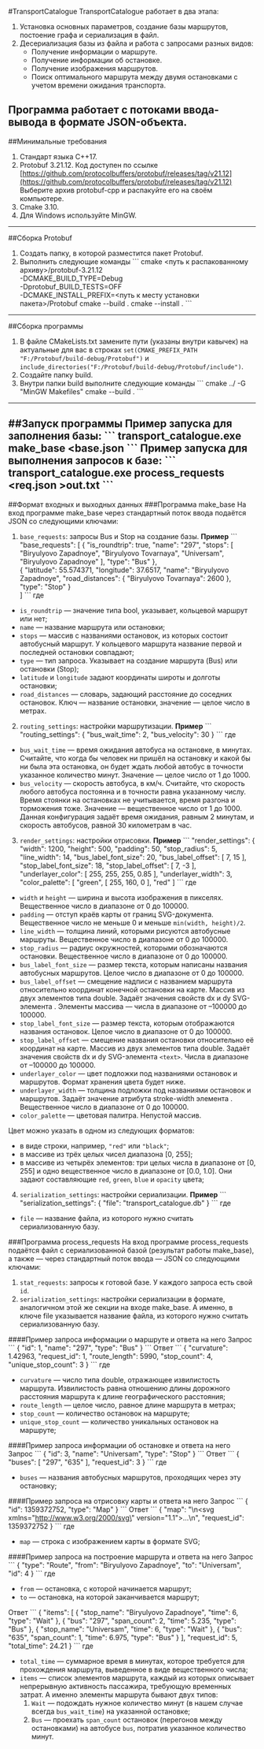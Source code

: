 #TransportCatalogue
TransportCatalogue работает в два этапа: 
1. Установка основных параметров, создание базы маршрутов, постоение графа и сериализация в файл. 
2. Десериализация базы из файла и работа с запросами разных видов:
    - Получение информации о маршруте.
    - Получение информации об остановке.
    - Получение изображения маршрутов.
    - Поиск оптимального маршрута между двумя остановками с учетом времени ожидания транспорта.

Программа работает с потоками ввода-вывода в формате JSON-объекта.
---
##Минимальные требования
1. Стандарт языка С++17.
2. Protobuf 3.21.12. Код доступен по ссылке [https://github.com/protocolbuffers/protobuf/releases/tag/v21.12](https://github.com/protocolbuffers/protobuf/releases/tag/v21.12)
     Выберите архив protobuf-cpp и распакуйте его на своём компьютере.
3. Cmake 3.10.
4. Для Windows используйте MinGW. 
---
##Сборка Protobuf
1. Создать папку, в которой разместится пакет Protobuf.
2. Выполнить следующие команды
\```
cmake <путь к распакованному архиву>/protobuf-3.21.12  \
      -DCMAKE_BUILD_TYPE=Debug                         \
      -Dprotobuf_BUILD_TESTS=OFF                       \
      -DCMAKE_INSTALL_PREFIX=<путь к месту установки пакета>/Protobuf
cmake --build .
cmake --install .
\```
---
##Сборка программы
1. В файле CMakeLists.txt замените пути (указаны внутри кавычек) на актуальные для вас в строках `set(CMAKE_PREFIX_PATH "F:/Protobuf/build-debug/Protobuf")` и `include_directories("F:/Protobuf/build-debug/Protobuf/include")`.
2. Создайте папку build.
3. Внутри папки build выполните следующие команды
\```
cmake ../ -G "MinGW Makefiles"
cmake --build .
\```
---
##Запуск программы
Пример запуска для заполнения базы:
\```
transport_catalogue.exe make_base <base.json
\```
Пример запуска для выполнения запросов к базе:
\```
transport_catalogue.exe process_requests <req.json >out.txt
\```
---
##Формат входных и выходных данных
###Программа make_base
На вход программе make_base через стандартный поток ввода подаётся JSON со следующими ключами:
1. `base_requests`: запросы Bus и Stop на создание базы.
    **Пример** 
\```
"base_requests": [
          {
              "is_roundtrip": true,
              "name": "297",
              "stops": [
                  "Biryulyovo Zapadnoye",
                  "Biryulyovo Tovarnaya",
                  "Universam",
                  "Biryulyovo Zapadnoye"
              ],
              "type": "Bus"
          },          
          {
              "latitude": 55.574371,
              "longitude": 37.6517,
              "name": "Biryulyovo Zapadnoye",
              "road_distances": {
                  "Biryulyovo Tovarnaya": 2600
              },
              "type": "Stop"
          }          
      ]
\```
где
- `is_roundtrip` — значение типа bool, указывает, кольцевой маршрут или нет;
- `name` — название маршрута или остановки;
- `stops` — массив с названиями остановок, из которых состоит автобусный маршрут. У кольцевого маршрута название первой и последней остановки совпадают;
- `type` — тип запроса. Указывает на создание маршрута (Bus) или остановки (Stop);
- `latitude` и `longitude` задают координаты широты и долготы остановки;
- `road_distances` — словарь, задающий расстояние до соседних остановок. Ключ — название остановки, значение — целое число в метрах.

2. `routing_settings`: настройки маршрутизации.
    **Пример** 
\```
"routing_settings": {
          "bus_wait_time": 2,
          "bus_velocity": 30
      }
\```
где
- `bus_wait_time` — время ожидания автобуса на остановке, в минутах. Считайте, что когда бы человек ни пришёл на остановку и какой бы ни была эта остановка, он будет ждать любой автобус в точности указанное количество минут. Значение — целое число от 1 до 1000.
- `bus_velocity` — скорость автобуса, в км/ч. Считайте, что скорость любого автобуса постоянна и в точности равна указанному числу. Время стоянки на остановках не учитывается, время разгона и торможения тоже. Значение — вещественное число от 1 до 1000.
Данная конфигурация задаёт время ожидания, равным 2 минутам, и скорость автобусов, равной 30 километрам в час.

3. `render_settings`: настройки отрисовки.
**Пример** 
\```
"render_settings": {
          "width": 1200,
          "height": 500,
          "padding": 50,
          "stop_radius": 5,
          "line_width": 14,
          "bus_label_font_size": 20,
          "bus_label_offset": [
              7,
              15
          ],
          "stop_label_font_size": 18,
          "stop_label_offset": [
              7,
              -3
          ],
          "underlayer_color": [
              255,
              255,
              255,
              0.85
          ],
          "underlayer_width": 3,
          "color_palette": [
              "green",
              [
                  255,
                  160,
                  0
              ],
              "red"
          ]
\```
где
- `width` и `height` — ширина и высота изображения в пикселях. Вещественное число в диапазоне от 0 до 100000.
- `padding` — отступ краёв карты от границ SVG-документа. Вещественное число не меньше 0 и меньше `min(width, height)/2`.
- `line_width` — толщина линий, которыми рисуются автобусные маршруты. Вещественное число в диапазоне от 0 до 100000.
- `stop_radius` — радиус окружностей, которыми обозначаются остановки. Вещественное число в диапазоне от 0 до 100000.
- `bus_label_font_size` — размер текста, которым написаны названия автобусных маршрутов. Целое число в диапазоне от 0 до 100000.
- `bus_label_offset` — смещение надписи с названием маршрута относительно координат конечной остановки на карте. Массив из двух элементов типа double. Задаёт значения свойств dx и dy SVG-элемента <text>. Элементы массива — числа в диапазоне от –100000 до 100000.
- `stop_label_font_size` — размер текста, которым отображаются названия остановок. Целое число в диапазоне от 0 до 100000.
- `stop_label_offset` — смещение названия остановки относительно её координат на карте. Массив из двух элементов типа double. Задаёт значения свойств dx и dy SVG-элемента `<text>`. Числа в диапазоне от –100000 до 100000.
- `underlayer_color` — цвет подложки под названиями остановок и маршрутов. Формат хранения цвета будет ниже.
- `underlayer_width` — толщина подложки под названиями остановок и маршрутов. Задаёт значение атрибута stroke-width элемента <text>. Вещественное число в диапазоне от 0 до 100000.
- `color_palette` — цветовая палитра. Непустой массив.

Цвет можно указать в одном из следующих форматов:
- в виде строки, например, `"red"` или `"black"`;
- в массиве из трёх целых чисел диапазона [0, 255];
- в массиве из четырёх элементов: три целых числа в диапазоне от [0, 255] и одно вещественное число в диапазоне от [0.0, 1.0]. Они задают составляющие `red`, `green`, `blue` и `opacity` цвета;

4. `serialization_settings`: настройки сериализации. 
    **Пример** 
\```
"serialization_settings": {
          "file": "transport_catalogue.db"
      }
\```
где
- `file` — название файла, из которого нужно считать сериализованную базу.

###Программа process_requests
На вход программе process_requests подаётся файл с сериализованной базой (результат работы make_base), а также — через стандартный поток ввода — JSON со следующими ключами:
1. `stat_requests`: запросы к готовой базе. У каждого запроса есть свой `id`.
2. `serialization_settings`: настройки сериализации в формате, аналогичном этой же секции на входе make_base. А именно, в ключе file указывается название файла, из которого нужно считать сериализованную базу.

####Пример запроса информации о маршруте и ответа на него
Запрос
\```
{
    "id": 1,
    "name": "297",
    "type": "Bus"
}
\```
Ответ
\```
{
    "curvature": 1.42963,
    "request_id": 1,
    "route_length": 5990,
    "stop_count": 4,
    "unique_stop_count": 3
}
\```
где 
- `curvature` — число типа double, отражающее извилистость маршрута. Извилистость равна отношению длины дорожного расстояния маршрута к длине географического расстояния;
- `route_length` — целое число, равное длине маршрута в метрах;
- `stop_count` — количество остановок на маршруте;
- `unique_stop_count` — количество уникальных остановок на маршруте;

####Пример запроса информации об остановке и ответа на него
Запрос
\```
{
    "id": 3,
    "name": "Universam",
    "type": "Stop"
}
\```
Ответ
\```
{
    "buses": [
        "297",
        "635"
    ],
    "request_id": 3
}
\```
где 
- `buses` — названия автобусных маршрутов, проходящих через эту остановку;

####Пример запроса на отрисовку карты и ответа на него
Запрос
\```
{
    "id": 1359372752,
    "type": "Map"
}
\```
Ответ
\```
{
  "map": "<?xml version=\"1.0\" encoding=\"UTF-8\" ?>\n<svg xmlns=\"http://www.w3.org/2000/svg\" version=\"1.1\">...\n</svg>",
  "request_id": 1359372752
}
\```
где 
- `map` —  строка с изображением карты в формате SVG;

####Пример запроса на построение маршрута и ответа на него
Запрос
\```
{
    "type": "Route",
    "from": "Biryulyovo Zapadnoye",
    "to": "Universam",
    "id": 4
}
\```
где 
- `from` —  остановка, с которой начинается маршрут;
- `to` —  остановка, на которой заканчивается маршрут;

Ответ
\```
{
    "items": [
        {
            "stop_name": "Biryulyovo Zapadnoye",
            "time": 6,
            "type": "Wait"
        },
        {
            "bus": "297",
            "span_count": 2,
            "time": 5.235,
            "type": "Bus"
        },
        {
            "stop_name": "Universam",
            "time": 6,
            "type": "Wait"
        },
        {
            "bus": "635",
            "span_count": 1,
            "time": 6.975,
            "type": "Bus"
        }
    ],
    "request_id": 5,
    "total_time": 24.21
}
\```
где 
- `total_time` —  суммарное время в минутах, которое требуется для прохождения маршрута, выведенное в виде вещественного числа;
- `items` —  список элементов маршрута, каждый из которых описывает непрерывную активность пассажира, требующую временных затрат. А именно элементы маршрута бывают двух типов:
    1. `Wait` — подождать нужное количество минут (в нашем случае всегда `bus_wait_time`) на указанной остановке;
    2. `Bus` — проехать `span_count` остановок (перегонов между остановками) на автобусе `bus`, потратив указанное количество минут.



